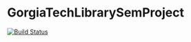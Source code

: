 # GorgiaTechLibrarySemProject

[![Build Status](https://travis-ci.com/Czubbi/GorgiaTechLibrarySemProject.svg?branch=master)](https://travis-ci.com/Czubbi/GorgiaTechLibrarySemProject)
